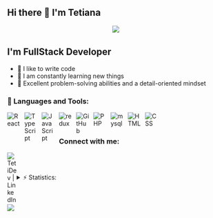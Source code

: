 ## Hi there 👋 I'm Tetiana

<div id="header" align="center">
  <img src="https://i.giphy.com/media/v1.Y2lkPTc5MGI3NjExM3RxZW1vMW52eDlscmEzYnhxYmhsYWw5dmZjbW15ZXd3cnh1cXplMSZlcD12MV9pbnRlcm5hbF9naWZfYnlfaWQmY3Q9Zw/hpXdHPfFI5wTABdDx9/giphy.gif" width="300"/>
</div>

## I'm FullStack Developer

- 💪 I like to write code
- 🥅 I am constantly learning new things
- 🚀 Excellent problem-solving abilities and a detail-oriented mindset

### 🧰 Languages and Tools:
<img align="left" alt="React" src="https://cdn.jsdelivr.net/gh/devicons/devicon/icons/react/react-original.svg" style="padding-right:10px;" width="30px" />
<img align="left" alt="TypeScript" src="https://cdn.jsdelivr.net/gh/devicons/devicon/icons/typescript/typescript-plain.svg" style="padding-right:10px;" width="30px" />
<img align="left" alt="JavaScript" src="https://cdn.jsdelivr.net/gh/devicons/devicon/icons/javascript/javascript-plain.svg" style="padding-right:10px;" width="30px" />
<img align="left" alt="redux" src="https://cdn.jsdelivr.net/gh/devicons/devicon@latest/icons/redux/redux-original.svg" style="padding-right:10px;" width="30px" />
<img align="left" alt="GitHub" src="https://cdn.jsdelivr.net/gh/devicons/devicon/icons/github/github-original.svg" style="padding-right:10px;" width="30px" />
<img align="left" alt="PHP" src="https://cdn.jsdelivr.net/gh/devicons/devicon/icons/php/php-original.svg" style="padding-right:10px;" width="30px" />
<img align="left" alt="mysql" src="https://cdn.jsdelivr.net/gh/devicons/devicon@latest/icons/mysql/mysql-original-wordmark.svg" style="padding-right:10px;" width="30px" />
<img align="left" alt="HTML" src="https://cdn.jsdelivr.net/gh/devicons/devicon/icons/html5/html5-plain.svg" style="padding-right:10px;" width="30px" />
<img align="left" alt="CSS" src="https://cdn.jsdelivr.net/gh/devicons/devicon/icons/css3/css3-plain.svg" style="padding-right:10px;" width="30px" />

<br />
<br />

### Connect with me:

[//]: # ([<img align="left" alt="webtricks-master.ru" width="22px" src="https://raw.githubusercontent.com/iconic/open-iconic/master/svg/globe.svg" />][website])
[<img align="left" alt="TetiDev | LinkedIn" width="22px" src="https://cdn.jsdelivr.net/gh/devicons/devicon@latest/icons/linkedin/linkedin-original.svg" />](https://www.linkedin.com/in/tetiana-hil-fullstackdev/)
<br />
<br />
<details>
  <summary>⚡ Statistics:</summary>
    <img align="left" alt="GitHub Stats" src="https://github-readme-stats.vercel.app/api/top-langs/?username=TetiDev&langs_count=8&layout=compact" />
    <img align="left" alt="GitHub Stats" src="https://github-readme-stats.vercel.app/api?username=TetiDev&show_icons=true&hide=contribs,prs,issues" />
</details>

<br />
<br />

![](https://komarev.com/ghpvc/?username=TetiDev)
